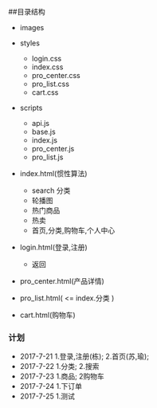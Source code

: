 ##目录结构
- images
- styles
  - login.css
  - index.css
  - pro_center.css
  - pro_list.css
  - cart.css
- scripts
  - api.js
  - base.js
  - index.js
  - pro_center.js
  - pro_list.js
- index.html(惯性算法)
    - search  分类
    - 轮播图
    - 热门商品
    -  热卖
    - 首页,分类,购物车,个人中心
- login.html(登录,注册)
    - 返回
- pro_center.html(产品详情)

- pro_list.html( <= index.分类 )
- cart.html(购物车)

### 计划
- 2017-7-21  1.登录,注册(栋); 2.首页(苏,瑜);
- 2017-7-22  1.分类; 2.搜索
- 2017-7-23  1.商品; 2购物车
- 2017-7-24  1.下订单
- 2017-7-25  1.测试




